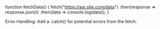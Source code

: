 function fetchData() {
    fetch("https://api.site.com/data")
    .then(response => response.json())
    .then(data => console.log(data));
}


Error Handling: Add a .catch() for potential errors from the fetch.
